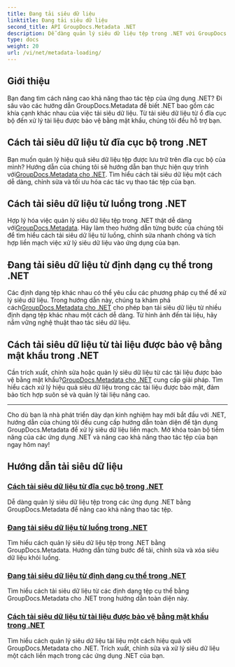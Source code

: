 ```yaml
---
title: Đang tải siêu dữ liệu
linktitle: Đang tải siêu dữ liệu
second_title: API GroupDocs.Metadata .NET
description: Dễ dàng quản lý siêu dữ liệu tệp trong .NET với GroupDocs.Metadata. Tìm hiểu các kỹ thuật tải, chỉnh sửa và hơn thế nữa để nâng cao khả năng thao tác với tệp.
type: docs
weight: 20
url: /vi/net/metadata-loading/
---
```

## Giới thiệu

Bạn đang tìm cách nâng cao khả năng thao tác tệp của ứng dụng .NET? Đi sâu vào các hướng dẫn GroupDocs.Metadata để biết .NET bao gồm các khía cạnh khác nhau của việc tải siêu dữ liệu. Từ tải siêu dữ liệu từ ổ đĩa cục bộ đến xử lý tài liệu được bảo vệ bằng mật khẩu, chúng tôi đều hỗ trợ bạn.

## Cách tải siêu dữ liệu từ đĩa cục bộ trong .NET

 Bạn muốn quản lý hiệu quả siêu dữ liệu tệp được lưu trữ trên đĩa cục bộ của mình? Hướng dẫn của chúng tôi sẽ hướng dẫn bạn thực hiện quy trình với[GroupDocs.Metadata cho .NET](./load-metadata-local-disk/). Tìm hiểu cách tải siêu dữ liệu một cách dễ dàng, chỉnh sửa và tối ưu hóa các tác vụ thao tác tệp của bạn.

## Cách tải siêu dữ liệu từ luồng trong .NET

 Hợp lý hóa việc quản lý siêu dữ liệu tệp trong .NET thật dễ dàng với[GroupDocs.Metadata](./load-metadata-stream/). Hãy làm theo hướng dẫn từng bước của chúng tôi để tìm hiểu cách tải siêu dữ liệu từ luồng, chỉnh sửa nhanh chóng và tích hợp liền mạch việc xử lý siêu dữ liệu vào ứng dụng của bạn.

## Đang tải siêu dữ liệu từ định dạng cụ thể trong .NET

 Các định dạng tệp khác nhau có thể yêu cầu các phương pháp cụ thể để xử lý siêu dữ liệu. Trong hướng dẫn này, chúng ta khám phá cách[GroupDocs.Metadata cho .NET](./load-metadata-specific-format/) cho phép bạn tải siêu dữ liệu từ nhiều định dạng tệp khác nhau một cách dễ dàng. Từ hình ảnh đến tài liệu, hãy nắm vững nghệ thuật thao tác siêu dữ liệu.

## Cách tải siêu dữ liệu từ tài liệu được bảo vệ bằng mật khẩu trong .NET

Cần trích xuất, chỉnh sửa hoặc quản lý siêu dữ liệu từ các tài liệu được bảo vệ bằng mật khẩu?[GroupDocs.Metadata cho .NET](./load-metadata-password-protected/) cung cấp giải pháp. Tìm hiểu cách xử lý hiệu quả siêu dữ liệu trong các tài liệu được bảo mật, đảm bảo tích hợp suôn sẻ và quản lý tài liệu nâng cao.

----
Cho dù bạn là nhà phát triển dày dạn kinh nghiệm hay mới bắt đầu với .NET, hướng dẫn của chúng tôi đều cung cấp hướng dẫn toàn diện để tận dụng GroupDocs.Metadata để xử lý siêu dữ liệu liền mạch. Mở khóa toàn bộ tiềm năng của các ứng dụng .NET và nâng cao khả năng thao tác tệp của bạn ngay hôm nay!

## Hướng dẫn tải siêu dữ liệu
### [Cách tải siêu dữ liệu từ đĩa cục bộ trong .NET](./load-metadata-local-disk/)
Dễ dàng quản lý siêu dữ liệu tệp trong các ứng dụng .NET bằng GroupDocs.Metadata để nâng cao khả năng thao tác tệp.
### [Đang tải siêu dữ liệu từ luồng trong .NET](./load-metadata-stream/)
Tìm hiểu cách quản lý siêu dữ liệu tệp trong .NET bằng GroupDocs.Metadata. Hướng dẫn từng bước để tải, chỉnh sửa và xóa siêu dữ liệu khỏi luồng.
### [Đang tải siêu dữ liệu từ định dạng cụ thể trong .NET](./load-metadata-specific-format/)
Tìm hiểu cách tải siêu dữ liệu từ các định dạng tệp cụ thể bằng GroupDocs.Metadata cho .NET trong hướng dẫn toàn diện này.
### [Cách tải siêu dữ liệu từ tài liệu được bảo vệ bằng mật khẩu trong .NET](./load-metadata-password-protected/)
Tìm hiểu cách quản lý siêu dữ liệu tài liệu một cách hiệu quả với GroupDocs.Metadata cho .NET. Trích xuất, chỉnh sửa và xử lý siêu dữ liệu một cách liền mạch trong các ứng dụng .NET của bạn.